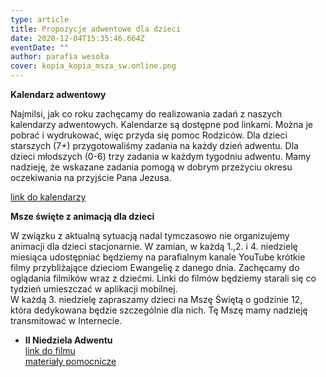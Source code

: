 ```yaml
---
type: article
title: Propozycje adwentowe dla dzieci
date: 2020-12-04T15:35:46.664Z
eventDate: ""
author: parafia wesoła
cover: kopia_kopia_msza_sw.online.png
---
```

<!--StartFragment-->

**Kalendarz adwentowy**

Najmilsi, jak co roku zachęcamy do realizowania zadań z naszych kalendarzy adwentowych. Kalendarze są dostępne pod linkami. Można je pobrać i wydrukować, więc przyda się pomoc Rodziców. Dla dzieci starszych (7+) przygotowaliśmy zadania na każdy dzień adwentu. Dla dzieci młodszych (0-6) trzy zadania w każdym tygodniu adwentu. Mamy nadzieję, że wskazane zadania pomogą w dobrym przeżyciu okresu oczekiwania na przyjście Pana Jezusa.

[link do kalendarzy](https://drive.google.com/drive/folders/1k1DW6Jz4_O9UzyUCdm7e31tih_8wUFfo?usp=sharing)



**Msze święte z animacją dla dzieci**

W związku z aktualną sytuacją nadal tymczasowo nie organizujemy animacji dla dzieci stacjonarnie. W zamian, w każdą 1.,2. i 4. niedzielę miesiąca udostępniać będziemy na parafialnym kanale YouTube krótkie filmy przybliżające dzieciom Ewangelię z danego dnia. Zachęcamy do oglądania filmików wraz z dziećmi. Linki do filmów będziemy starali się co tydzień umieszczać w aplikacji mobilnej.\
W każdą 3. niedzielę zapraszamy dzieci na Mszę Świętą o godzinie 12, która dedykowana będzie szczególnie dla nich. Tę Mszę mamy nadzieję transmitować w Internecie.

* **II Niedziela Adwentu**\
  [link do filmu](https://youtu.be/gUo5uKMitJ4)\
  [materiały pomocnicze](https://drive.google.com/drive/folders/1SulE5jIjKn1Eluhn0Dp6XtvYXAjGGiaB?usp=sharing)

<!--EndFragment-->